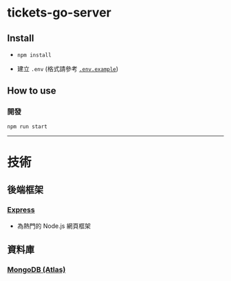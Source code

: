 # tickets-go-server
## Install
- ```
  npm install
  ```
- 建立 `.env` (格式請參考 [`.env.example`](.env.example))

## How to use
### 開發
```
npm run start
```

---

# 技術
## 後端框架
### [Express](https://expressjs.com/)
- 為熱門的 Node.js 網頁框架

## 資料庫
### [MongoDB (Atlas)](https://www.mongodb.com/cloud/atlas/register)